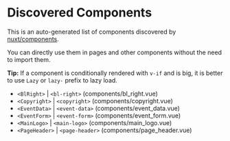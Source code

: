 # Discovered Components

This is an auto-generated list of components discovered by [nuxt/components](https://github.com/nuxt/components).

You can directly use them in pages and other components without the need to import them.

**Tip:** If a component is conditionally rendered with `v-if` and is big, it is better to use `Lazy` or `lazy-` prefix to lazy load.

- `<BlRight>` | `<bl-right>` (components/bl_right.vue)
- `<Copyright>` | `<copyright>` (components/copyright.vue)
- `<EventData>` | `<event-data>` (components/event_data.vue)
- `<EventForm>` | `<event-form>` (components/event_form.vue)
- `<MainLogo>` | `<main-logo>` (components/main_logo.vue)
- `<PageHeader>` | `<page-header>` (components/page_header.vue)
